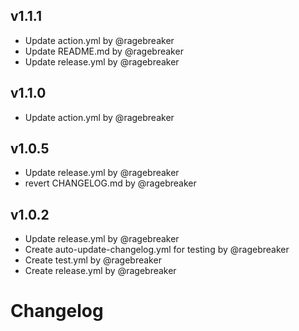 


## v1.1.1

- Update action.yml by @ragebreaker
- Update README.md by @ragebreaker
- Update release.yml by @ragebreaker


## v1.1.0

- Update action.yml by @ragebreaker



## v1.0.5

- Update release.yml by @ragebreaker
- revert  CHANGELOG.md by @ragebreaker


## v1.0.2

- Update release.yml by @ragebreaker
- Create auto-update-changelog.yml for testing by @ragebreaker
- Create test.yml by @ragebreaker
- Create release.yml by @ragebreaker

# Changelog
